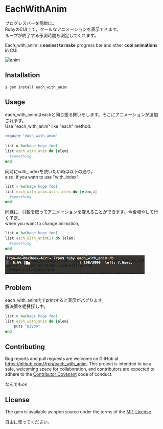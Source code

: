 # EachWithAnim

プログレスバーを簡単に。<br>
RubyのCUI上で，クールなアニメーションを表示できます。<br>
ループが終了する予測時間も測定してくれます。

Each_with_anim is **easiest to make** progress bar and other **cool animations** in CUI.

![anim](https://github.com/7rpn/each_with_anim/blob/master/change_anim.gif)

## Installation

    $ gem install each_with_anim

## Usage

each_with_animはeachと同じ振る舞いをします。そこにアニメーションが追加されます。<br>
Use "each_with_anim" like "each" method.

```ruby
require "each_with_anim"

list = %w(hage hoge foo)
list.each_with_anim do |elem|
  #something
end
```

同時にwith_indexを使いたい時は以下の通り。<br>
also, if you watn to use "with_index"

```ruby
list = %w(hage hoge foo)
list.each_with_anim.with_index do |elem,i|
  #something
end
```

同様に，引数を取ってアニメーションを変えることができます。今後増やして行く予定。<br>
when you want to change animation,

```ruby
list = %w(hage hoge foo)
list.each_with_anim(1) do |elem|
  #something
end
```
![change_anim](https://github.com/7rpn/each_with_anim/blob/master/anim.gif)


## Problem

each_with_anim内でprintすると表示がバグります。<br>
解決策を絶賛探し中。

```ruby
list = %w(hage hoge foo)
list.each_with_anim do |elem|
    puts "piyoo"
end
```

## Contributing

Bug reports and pull requests are welcome on GitHub at https://github.com/7rpn/each_with_anim. This project is intended to be a safe, welcoming space for collaboration, and contributors are expected to adhere to the [Contributor Covenant](contributor-covenant.org) code of conduct.

なんでもok

## License

The gem is available as open source under the terms of the [MIT License](http://opensource.org/licenses/MIT).

自由に使ってください。
